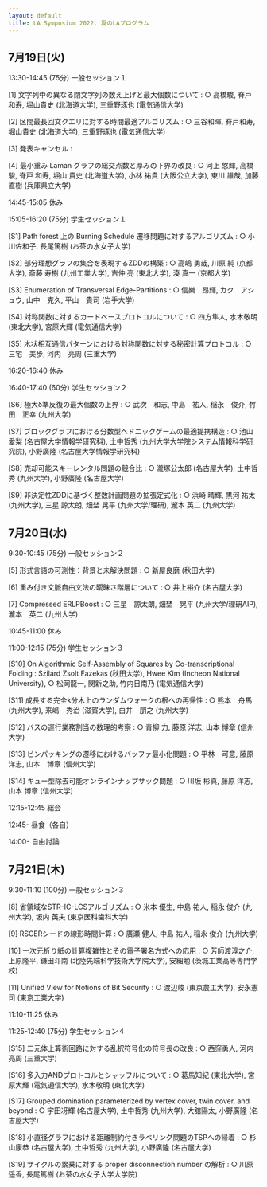 ```yaml
---
layout: default
title: LA Symposium 2022, 夏のLAプログラム
---
```


 

7月19日(火)
--------
13:30-14:45 (75分) 一般セッション１

[1] 文字列中の異なる閉文字列の数え上げと最大個数について
: ○ 高橋駿, 脊戸和寿, 堀山貴史 (北海道大学), 三重野琢也 (電気通信大学)

[2] 区間最長回文クエリに対する時間最適アルゴリズム
: ○ 三谷和暉, 脊戸和寿, 堀山貴史 (北海道大学), 三重野琢也 (電気通信大学)

[3] 発表キャンセル
: 

[4] 最小重み Laman グラフの総交点数と厚みの下界の改良
: ○ 河上 悠輝, 高橋 駿, 脊戸 和寿, 堀山 貴史 (北海道大学), 小林 祐貴 (大阪公立大学), 東川 雄哉, 加藤 直樹 (兵庫県立大学)

14:45-15:05 休み

15:05-16:20 (75分) 学生セッション１

[S1] Path forest 上の Burning Schedule 遷移問題に対するアルゴリズム
: ○ 小川佐和子, 長尾篤樹 (お茶の水女子大学)

[S2] 部分理想グラフの集合を表現するZDDの構築
: ○ 高嶋 勇哉, 川原 純 (京都大学), 斎藤 寿樹 (九州工業大学), 吉仲 亮 (東北大学), 湊 真一 (京都大学)

[S3] Enumeration of Transversal Edge-Partitions
: ○ 信樂　昂輝, カク　アシュウ, 山中　克久, 平山　貴司 (岩手大学)

[S4] 対称関数に対するカードベースプロトコルについて
: ○ 四方隼人, 水木敬明 (東北大学), 宮原大輝 (電気通信大学)

[S5] 木状相互通信パターンにおける対称関数に対する秘密計算プロトコル
: ○ 三宅　美歩, 河内　亮周 (三重大学)

16:20-16:40 休み

16:40-17:40 (60分) 学生セッション２

[S6] 極大δ準反復の最大個数の上界
: ○ 武次　和志, 中島　祐人, 稲永　俊介, 竹田　正幸 (九州大学)

[S7] ブロックグラフにおける分数型ヘドニックゲームの最適提携構造
: ○ 池山愛梨 (名古屋大学情報学研究科), 土中哲秀 (九州大学大学院システム情報科学研究院), 小野廣隆 (名古屋大学情報学研究科)

[S8] 売却可能スキーレンタル問題の競合比
: ○ 瀧塚公太郎 (名古屋大学), 土中哲秀 (九州大学), 小野廣隆 (名古屋大学)

[S9] 非決定性ZDDに基づく整数計画問題の拡張定式化
: ○ 浜崎 晴輝, 黒河 祐太 (九州大学), 三星 諒太朗, 畑埜 晃平 (九州大学/理研), 瀧本 英二 (九州大学)

7月20日(水)
--------
9:30-10:45 (75分) 一般セッション２

[5] 形式言語の可測性：背景と未解決問題
: ○ 新屋良磨 (秋田大学)

[6] 重み付き文脈自由文法の曖昧さ階層について
: ○ 井上裕介 (名古屋大学)

[7] Compressed ERLPBoost
: ○ 三星　諒太朗, 畑埜　晃平 (九州大学/理研AIP), 瀧本　英二 (九州大学)

10:45-11:00 休み

11:00-12:15 (75分) 学生セッション３

[S10] On Algorithmic Self-Assembly of Squares by Co-transcriptional Folding
: Szilárd Zsolt Fazekas (秋田大学), Hwee Kim (Incheon National University), ○ 松岡龍一, 関新之助, 竹内日南乃 (電気通信大学)

[S11] 成長する完全k分木上のランダムウォークの根への再帰性
: ○ 熊本　舟馬 (九州大学), 来嶋　秀治 (滋賀大学), 白井　朋之 (九州大学)

[S12] バスの運行業務割当の数理的考察
: ○ 青柳 力, 藤原 洋志, 山本 博章 (信州大学)

[S13] ビンパッキングの遷移におけるバッファ最小化問題
: ○ 平林　可意, 藤原　洋志, 山本　博章 (信州大学)

[S14] キュー型除去可能オンラインナップサック問題
: ○ 川坂 彬真, 藤原 洋志, 山本 博章 (信州大学)

12:15-12:45 総会

12:45- 昼食（各自）

14:00- 自由討論

7月21日(木)
--------
9:30-11:10 (100分) 一般セッション３

[8] 省領域なSTR-IC-LCSアルゴリズム
: ○ 米本 優生, 中島 祐人, 稲永 俊介 (九州大学), 坂内 英夫 (東京医科歯科大学)

[9] RSCERシードの線形時間計算
: ○ 廣瀬 健人, 中島 祐人, 稲永 俊介 (九州大学)

[10] 一次元折り紙の計算複雑性とその電子署名方式への応用
: ○ 芳師渡淳之介, 上原隆平, 鎌田斗南 (北陸先端科学技術大学院大学), 安細勉 (茨城工業高等専門学校)

[11] Unified View for Notions of Bit Security
: ○ 渡辺峻 (東京農工大学), 安永憲司 (東京工業大学)

11:10-11:25 休み

11:25-12:40 (75分) 学生セッション４

[S15] 二元体上算術回路に対する乱択符号化の符号長の改良
: ○ 西窪勇人, 河内亮周 (三重大学)

[S16] 多入力ANDプロトコルとシャッフルについて
: ○ 葛馬知紀 (東北大学), 宮原大輝 (電気通信大学), 水木敬明 (東北大学)

[S17] Grouped domination parameterized by vertex cover, twin cover, and beyond
: ○ 宇田冴輝 (名古屋大学), 土中哲秀 (九州大学), 大舘陽太, 小野廣隆 (名古屋大学)

[S18] 小直径グラフにおける距離制約付きラベリング問題のTSPへの帰着
: ○ 杉山康恭 (名古屋大学), 土中哲秀 (九州大学), 小野廣隆 (名古屋大学)

[S19] サイクルの累乗に対する proper disconnection number の解析
: ○ 川原遥香, 長尾篤樹 (お茶の水女子大学大学院)
